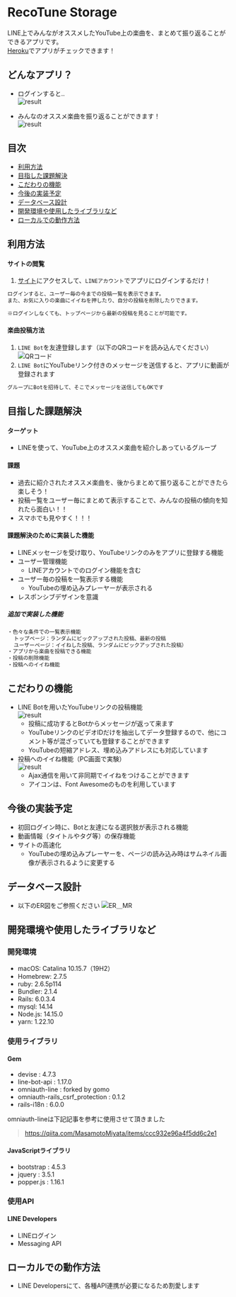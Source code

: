 # RecoTune Storage
LINE上でみんながオススメしたYouTube上の楽曲を、まとめて振り返ることができるアプリです。<br>[Heroku](https://music-recommend-32514.herokuapp.com/)でアプリがチェックできます！

## どんなアプリ？

- ログインすると..<br>
![result](https://user-images.githubusercontent.com/74892038/105012068-12f10b00-5a81-11eb-9f19-9be37a1ec9cc.gif)

- みんなのオススメ楽曲を振り返ることができます！<br>
![result](https://user-images.githubusercontent.com/74892038/105011827-c60d3480-5a80-11eb-9cdd-1ed28fefa4f7.gif)

## 目次
  - [利用方法](#利用方法)
  - [目指した課題解決](#目指した課題解決)
  - [こだわりの機能](#こだわりの機能)
  - [今後の実装予定](#今後の実装予定)
  - [データベース設計](#データベース設計)
  - [開発環境や使用したライブラリなど](#開発環境や使用したライブラリなど)
  - [ローカルでの動作方法](#ローカルでの動作方法)

## 利用方法
#### サイトの閲覧
1. [サイト](https://music-recommend-32514.herokuapp.com/)にアクセスして、`LINEアカウント`でアプリにログインするだけ！
```html
ログインすると、ユーザー毎の今までの投稿一覧を表示できます。
また、お気に入りの楽曲にイイねを押したり、自分の投稿を削除したりできます。

※ログインしなくても、トップページから最新の投稿を見ることが可能です。
```
#### 楽曲投稿方法
1. `LINE Bot`を友達登録します（以下のQRコードを読み込んでください） 
   ![QRコード](https://qr-official.line.me/sid/M/783xlnxf.png)
2. `LINE Bot`にYouTubeリンク付きのメッセージを送信すると、アプリに動画が登録されます
```html
グループにBotを招待して、そこでメッセージを送信してもOKです
```

## 目指した課題解決
#### ターゲット
- LINEを使って、YouTube上のオススメ楽曲を紹介しあっているグループ
#### 課題
- 過去に紹介されたオススメ楽曲を、後からまとめて振り返ることができたら楽しそう！
- 投稿一覧をユーザー毎にまとめて表示することで、みんなの投稿の傾向を知れたら面白い！！
- スマホでも見やすく！！！
#### 課題解決のために実装した機能
- LINEメッセージを受け取り、YouTubeリンクのみをアプリに登録する機能
- ユーザー管理機能
  - LINEアカウントでのログイン機能を含む
- ユーザー毎の投稿を一覧表示する機能
  - YouTubeの埋め込みプレーヤーが表示される
- レスポンシブデザインを意識

##### 追加で実装した機能
```html
・色々な条件での一覧表示機能
  トップページ：ランダムにピックアップされた投稿、最新の投稿
  ユーザーページ：イイねした投稿、ランダムにピックアップされた投稿）
・アプリから楽曲を投稿できる機能
・投稿の削除機能
・投稿へのイイね機能
```

## こだわりの機能
- LINE Botを用いたYouTubeリンクの投稿機能</br>
![result](https://user-images.githubusercontent.com/74892038/105020573-cd394000-5a8a-11eb-8c04-01643b3b429c.gif)
  - 投稿に成功するとBotからメッセージが返って来ます
  - YouTubeリンクのビデオIDだけを抽出してデータ登録するので、他にコメント等が混ざっていても登録することができます
  - YouTubeの短縮アドレス、埋め込みアドレスにも対応しています
- 投稿へのイイね機能（PC画面で実験）<br>
![result](https://user-images.githubusercontent.com/74892038/105017669-6403fd80-5a87-11eb-87a3-75df707e50f1.gif)
  - Ajax通信を用いて非同期でイイねをつけることができます
  - アイコンは、Font Awesomeのものを利用しています


## 今後の実装予定
- 初回ログイン時に、Botと友達になる選択肢が表示される機能
- 動画情報（タイトルやタグ等）の保存機能
- サイトの高速化
  - YouTubeの埋め込みプレーヤーを、ページの読み込み時はサムネイル画像が表示されるように変更する


## データベース設計
- 以下のER図をご参照ください
![ER＿MR](https://user-images.githubusercontent.com/74892038/105013289-716ab900-5a82-11eb-8372-a929eca47f20.png)

## 開発環境や使用したライブラリなど
### 開発環境
- macOS: Catalina 10.15.7（19H2）
- Homebrew: 2.7.5
- ruby: 2.6.5p114
- Bundler: 2.1.4
- Rails: 6.0.3.4
- mysql: 14.14
- Node.js: 14.15.0
- yarn: 1.22.10
### 使用ライブラリ
#### Gem
- devise : 4.7.3
- line-bot-api : 1.17.0
- omniauth-line : forked by gomo
- omniauth-rails_csrf_protection : 0.1.2
- rails-i18n : 6.0.0

omniauth-lineは下記記事を参考に使用させて頂きました
> https://qiita.com/MasamotoMiyata/items/ccc932e96a4f5dd6c2e1

#### JavaScriptライブラリ
- bootstrap : 4.5.3
- jquery : 3.5.1
- popper.js : 1.16.1

### 使用API
#### LINE Developers
- LINEログイン
- Messaging API

## ローカルでの動作方法
- LINE Developersにて、各種API連携が必要になるため割愛します